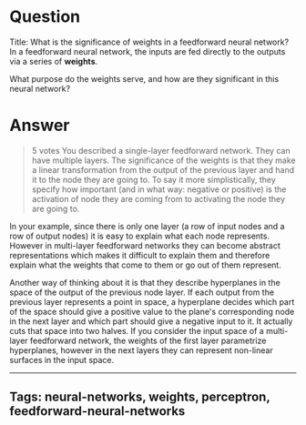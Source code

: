 # Question
Title: What is the significance of weights in a feedforward neural network?
In a feedforward neural network, the inputs are fed directly to the outputs via a series of **weights**.

What purpose do the weights serve, and how are they significant in this neural network?

# Answer
> 5 votes
You described a single-layer feedforward network. They can have multiple layers. The significance of the weights is that they make a linear transformation from the output of the previous layer and hand it to the node they are going to. To say it more simplistically, they specify how important (and in what way: negative or positive) is the activation of node they are coming from to activating the node they are going to.

In your example, since there is only one layer (a row of input nodes and a row of output nodes) it is easy to explain what each node represents. However in multi-layer feedforward networks they can become abstract representations which makes it difficult to explain them and therefore explain what the weights that come to them or go out of them represent.

Another way of thinking about it is that they describe hyperplanes in the space of the output of the previous node layer. If each output from the previous layer represents a point in space, a hyperplane decides which part of the space should give a positive value to the plane's corresponding node in the next layer and which part should give a negative input to it. It actually cuts that space into two halves. If you consider the input space of a multi-layer feedforward network, the weights of the first layer parametrize hyperplanes, however in the next layers they can represent non-linear surfaces in the input space.

---
Tags: neural-networks, weights, perceptron, feedforward-neural-networks
---
